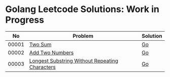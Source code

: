 # Golang Leetcode Solutions: Work in Progress

|No|Problem|Solution|
|---|---|---|
|00001|[Two Sum](./00001/00001_two_sum.md)|[Go](./00001/00001_two_sum.go)|
|00002|[Add Two Numbers](./00002/00002_add_two_numbers.md)|[Go](./00002/00002_add_two_numbers.go)|
|00003|[Longest Substring Without Repeating Characters](./00003/problem.md)|[Go](./00003/solution.go)|